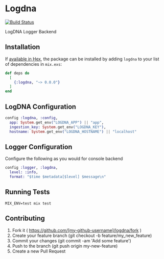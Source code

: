 # Logdna
[![Build Status](https://travis-ci.org/Waasi/logdna.svg?branch=master)](https://travis-ci.org/Waasi/logdna)

LogDNA Logger Backend

## Installation

If [available in Hex](https://hex.pm/docs/publish), the package can be installed
by adding `logdna` to your list of dependencies in `mix.exs`:

```elixir
def deps do
  [
    {:logdna, "~> 0.0.0"}
  ]
end
```

## LogDNA Configuration

```elixir
config :logdna, :config,
  app: System.get_env("LOGDNA_APP") || "app",
  ingestion_key: System.get_env("LOGDNA_KEY"),
  hostname: System.get_env("LOGDNA_HOSTNAME") || "localhost"
```

## Logger Configuration

Configure the following as you would for console backend

```elixir
config :logger, :logdna,
  level: :info,
  format: "$time $metadata[$level] $message\n"
```

## Running Tests

`MIX_ENV=test mix test`

## Contributing

1. Fork it ( https://github.com/[my-github-username]/logdna/fork )
2. Create your feature branch (git checkout -b feature/my_new_feature)
3. Commit your changes (git commit -am 'Add some feature')
4. Push to the branch (git push origin my-new-feature)
5. Create a new Pull Request